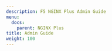 ```yaml
---
description: F5 NGINX Plus Admin Guide
menu:
  docs:
    parent: NGINX Plus
title: Admin Guide
weight: 100
---
```

